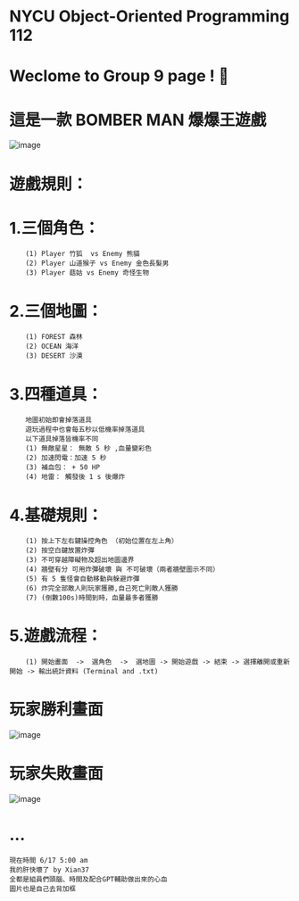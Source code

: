 # NYCU Object-Oriented Programming 112
# Weclome to Group 9 page ! 🙌
# 這是一款 BOMBER MAN 爆爆王遊戲


![image](https://github.com/Xian37/group9_project/blob/main/Game_Picture/start.png)

# 遊戲規則：

# 	1.三個角色：
		(1) Player 竹狐  vs Enemy 熊貓
		(2) Player 山道猴子 vs Enemy 金色長髮男 
		(3) Player 菇姑 vs Enemy 奇怪生物
	
#	2.三個地圖：
		(1) FOREST 森林
		(2) OCEAN 海洋
		(3) DESERT 沙漠
	
#	3.四種道具：
		地圖初始即會掉落道具
  		遊玩過程中也會每五秒以低機率掉落道具
		以下道具掉落皆機率不同
		(1) 無敵星星： 無敵 5 秒 ,血量變彩色
		(2) 加速閃電：加速 5 秒
		(3) 補血包： + 50 HP
		(4) 地雷： 觸發後 1 s 後爆炸
		
#	4.基礎規則：
		(1) 按上下左右鍵操控角色 （初始位置在左上角） 
		(2) 按空白鍵放置炸彈
		(3) 不可穿越障礙物及超出地圖邊界
		(4) 牆壁有分 可用炸彈破壞 與 不可破壞（兩者牆壁圖示不同）
		(5) 有 5 隻怪會自動移動與躲避炸彈
		(6) 炸完全部敵人則玩家獲勝,自己死亡則敵人獲勝
		(7) (倒數100s)時間到時，血量最多者獲勝
			

# 	5.遊戲流程：
		(1) 開始畫面  ->  選角色  ->  選地圖 -> 開始遊戲 -> 結束 -> 選擇離開或重新開始 -> 輸出統計資料 (Terminal and .txt)
  


# 玩家勝利畫面
![image](https://github.com/Xian37/group9_project/blob/main/Game_Picture/gamewin.png)
# 
# 玩家失敗畫面
![image](https://github.com/Xian37/group9_project/blob/main/Game_Picture/gameover.png)
# ...
	現在時間 6/17 5:00 am
	我的肝快壞了 by Xian37
	全都是組員們頭腦、時間及配合GPT輔助做出來的心血
	圖片也是自己去背加框
